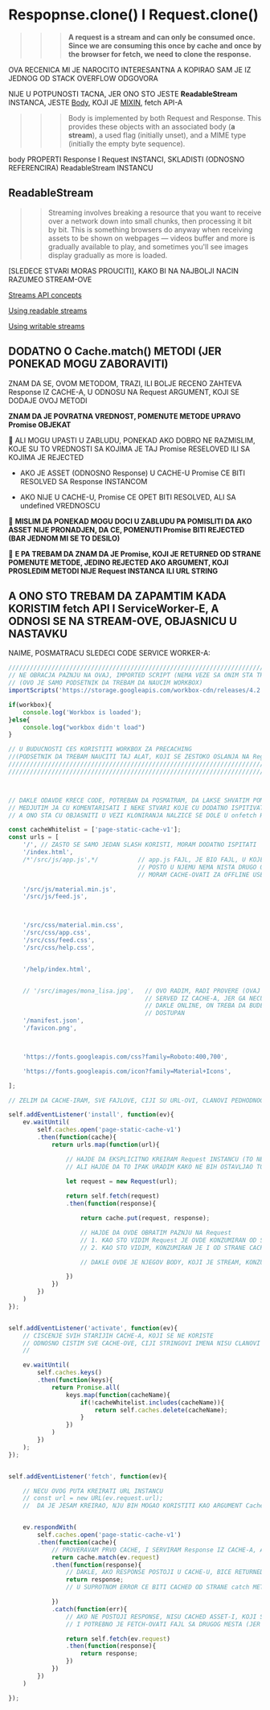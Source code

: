 # Respopnse.clone() I Request.clone()

>>> **A request is a stream and can only be consumed once. Since we are consuming this once by cache and once by the browser for fetch, we need to clone the response.**

OVA RECENICA MI JE NAROCITO INTERESANTNA A KOPIRAO SAM JE IZ JEDNOG OD STACK OVERFLOW ODGOVORA

NIJE U POTPUNOSTI TACNA, JER ONO STO JESTE **ReadableStream** INSTANCA, JESTE [Body](https://developer.mozilla.org/en-US/docs/Web/API/Body), KOJI JE [MIXIN](https://javascript.info/mixins), fetch API-A

>>> Body is implemented by both Request and Response. This provides these objects with an associated body (**a stream**), a used flag (initially unset), and a MIME type (initially the empty byte sequence).

body PROPERTI Response I Request INSTANCI, SKLADISTI (ODNOSNO REFERENCIRA) ReadableStream INSTANCU

## ReadableStream

>> Streaming involves breaking a resource that you want to receive over a network down into small chunks, then processing it bit by bit. This is something browsers do anyway when receiving assets to be shown on webpages — videos buffer and more is gradually available to play, and sometimes you'll see images display gradually as more is loaded.

[SLEDECE STVARI MORAS PROUCITI], KAKO BI NA NAJBOLJI NACIN RAZUMEO STREAM-OVE  

[Streams API concepts](https://developer.mozilla.org/en-US/docs/Web/API/Streams_API/Concepts)

[Using readable streams](https://developer.mozilla.org/en-US/docs/Web/API/Streams_API/Using_readable_streams)

[Using writable streams](https://developer.mozilla.org/en-US/docs/Web/API/Streams_API/Using_writable_streams)

## DODATNO O Cache.match() METODI (JER PONEKAD MOGU ZABORAVITI)

ZNAM DA SE, OVOM METODOM, TRAZI, ILI BOLJE RECENO ZAHTEVA Response IZ CACHE-A, U ODNOSU NA Request ARGUMENT, KOJI SE DODAJE OVOJ METODI

**ZNAM DA JE POVRATNA VREDNOST, POMENUTE METODE UPRAVO Promise OBJEKAT**

:small_red_triangle: ALI MOGU UPASTI U ZABLUDU, PONEKAD AKO DOBRO NE RAZMISLIM, KOJE SU TO VREDNOSTI SA KOJIMA JE TAJ Promise RESELOVED ILI SA KOJIMA JE REJECTED

- AKO JE ASSET (ODNOSNO Response) U CACHE-U Promise CE BITI RESOLVED SA Response INSTANCOM

- AKO NIJE U CACHE-U, Promise CE OPET BITI RESOLVED, ALI SA undefined VREDNOSCU

:small_red_triangle_down: **MISLIM DA PONEKAD MOGU DOCI U ZABLUDU PA POMISLITI DA AKO ASSET NIJE PRONADJEN, DA CE, POMENUTI Promise BITI REJECTED (BAR JEDNOM MI SE TO DESILO)**

:small_orange_diamond: **E PA TREBAM DA ZNAM DA JE Promise, KOJI JE RETURNED OD STRANE POMENUTE METODE, JEDINO REJECTED AKO ARGUMENT, KOJI PROSLEDIM METODI NIJE Request INSTANCA ILI URL STRING**

## A ONO STO TREBAM DA ZAPAMTIM KADA KORISTIM fetch API I ServiceWorker-E, A ODNOSI SE NA STREAM-OVE, OBJASNICU U NASTAVKU

NAIME, POSMATRACU SLEDECI CODE SERVICE WORKER-A:

```javascript
////////////////////////////////////////////////////////////////////////////////////////////////
// NE OBRACJA PAZNJU NA OVAJ, IMPORTED SCRIPT (NEMA VEZE SA ONIM STA TREBAM DA OBJASNIM )
// (OVO JE SAMO PODSETNIK DA TREBAM DA NAUCIM WORKBOX)
importScripts('https://storage.googleapis.com/workbox-cdn/releases/4.2.0/workbox-sw.js');

if(workbox){
    console.log('Workbox is loaded');
}else{
    console.log("workbox didn't load")
}

// U BUDUCNOSTI CES KORISTITI WORKBOX ZA PRECACHING
//(PODSETNIK DA TREBAM NAUCITI TAJ ALAT, KOJI SE ZESTOKO OSLANJA NA RegExp, KOJI TAKODJE MORAM TEMELJNO PONOVITI)
//////////////////////////////////////////////////////////////////////////////////////////////////////
//////////////////////////////////////////////////////////////////////////////////////////////////////



// DAKLE ODAVDE KRECE CODE, POTREBAN DA POSMATRAM, DA LAKSE SHVATIM POMENUTA KLONIRANJA
// MEDJUTIM JA CU KOMENTARISATI I NEKE STVARI KOJE CU DODATNO ISPITIVATI
// A ONO STA CU OBJASNITI U VEZI KLONIRANJA NALZICE SE DOLE U onfetch HANDLER-U

const cacheWhitelist = ['page-static-cache-v1'];
const urls = [
    '/', // ZASTO SE SAMO JEDAN SLASH KORISTI, MORAM DODATNO ISPITATI
    '/index.html',
    /*'/src/js/app.js',*/           // app.js FAJL, JE BIO FAJL, U KOJEM SAM REGISTRVAO SERVICE WORKER-A
                                    // POSTO U NJEMU NEMA NISTA DRUGO OSIM REGISTRACIJE MISLIM DA GA NE
                                    // MORAM CACHE-OVATI ZA OFFLINE USE (OVO CU JOS PROVERITI)

    '/src/js/material.min.js',
    '/src/js/feed.js',



    '/src/css/material.min.css',
    '/src/css/app.css',
    '/src/css/feed.css',
    '/src/css/help.css',


    '/help/index.html',


    // '/src/images/mona_lisa.jpg',   // OVO RADIM, RADI PROVERE (OVAJ FAJL KADA BUDE REQUESTED NECE BITI
                                      // SERVED IZ CACHE-A, JER GA NECU STAVITI U CACHE
                                      // DAKLE ONLINE, ON TREBA DA BUDE DOSTUPAN, DOK OFFLINE ON NECE BITI 
                                      // DOSTUPAN  
    '/manifest.json',
    '/favicon.png',



    'https://fonts.googleapis.com/css?family=Roboto:400,700',

    'https://fonts.googleapis.com/icon?family=Material+Icons',

];

// ZELIM DA CACHE-IRAM, SVE FAJLOVE, CIJI SU URL-OVI, CLANOVI PEDHODNOG NIZA

self.addEventListener('install', function(ev){
    ev.waitUntil(
        self.caches.open('page-static-cache-v1')
        .then(function(cache){
            return urls.map(function(url){

                // HAJDE DA EKSPLICITNO KREIRAM Request INSTANCU (TO NEMA NEKE VELIKE VEZE SA OBJASNJENJE
                // ALI HAJDE DA TO IPAK URADIM KAKO NE BIH OSTAVLJAO TO METODAMA (KONKRETNO put METODA JE U // PITANJU) DA TO URADE ZA MENE) (MISLIM DA TAKO BOLJE UCIM STRUKTURU SVEGA)

                let request = new Request(url);
                
                return self.fetch(request)
                .then(function(response){

                    return cache.put(request, response);

                    // HAJDE DA OVDE OBRATIM PAZNJU NA Request
                    // 1. KAO STO VIDIM Request JE OVDE KONZUMIRAN OD STRANE fetch-A JEDNOM
                    // 2. KAO STO VIDIM, KONZUMIRAN JE I OD STRANE CACHE-A, DRUGI PUT

                    // DAKLE OVDE JE NJEGOV BODY, KOJI JE STREAM, KONZUMIRAN DVA PUTA

                })
            })
        })
    )
});


self.addEventListener('activate', function(ev){
    // CISCENJE SVIH STARIJIH CACHE-A, KOJI SE NE KORISTE
    // ODNOSNO CISTIM SVE CACHE-OVE, CIJI STRINGOVI IMENA NISU CLANOVI NIZA KOJEG SKLADISTI
    //                                                                          cacheWhitelist     VARIJABLA

    ev.waitUntil(
        self.caches.keys()
        .then(function(keys){
            return Promise.all(
                keys.map(function(cacheName){
                    if(!cacheWhitelist.includes(cacheName)){
                        return self.caches.delete(cacheName);
                    }
                })
            )
        })
    );
});


self.addEventListener('fetch', function(ev){

    // NECU OVOG PUTA KREIRATI URL INSTANCU
    // const url = new URL(ev.request.url);
    //  DA JE JESAM KREIRAO, NJU BIH MOGAO KORISTITI KAO ARGUMENT Cache.match METODE, ILI fetch METODE


    ev.respondWith(
        self.caches.open('page-static-cache-v1')
        .then(function(cache){
            // PROVERAVAM PRVO CACHE, I SERVIRAM Response IZ CACHE-A, AKO JE DOSTUPAN U CACHE-U
            return cache.match(ev.request)
            .then(function(response){
                // DAKLE, AKO RESPONSE POSTOJI U CACHE-U, BICE RETURNED
                return response;
                // U SUPROTNOM ERROR CE BITI CACHED OD STRANE catch METODE

            })
            .catch(function(err){
                // AKO NE POSTOJI RESPONSE, NISU CACHED ASSET-I, KOJI SU ZATRAZENI
                // I POTREBNO JE FETCH-OVATI FAJL SA DRUGOG MESTA (JER FAJL NIJE CACHED)

                return self.fetch(ev.request)
                .then(function(response){
                    return response;
                })
            })
        })
    )

});

```